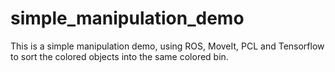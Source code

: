# simple_manipulation_demo
This is a simple manipulation demo, using ROS, MoveIt, PCL and Tensorflow to sort the colored objects into the same colored bin. 

